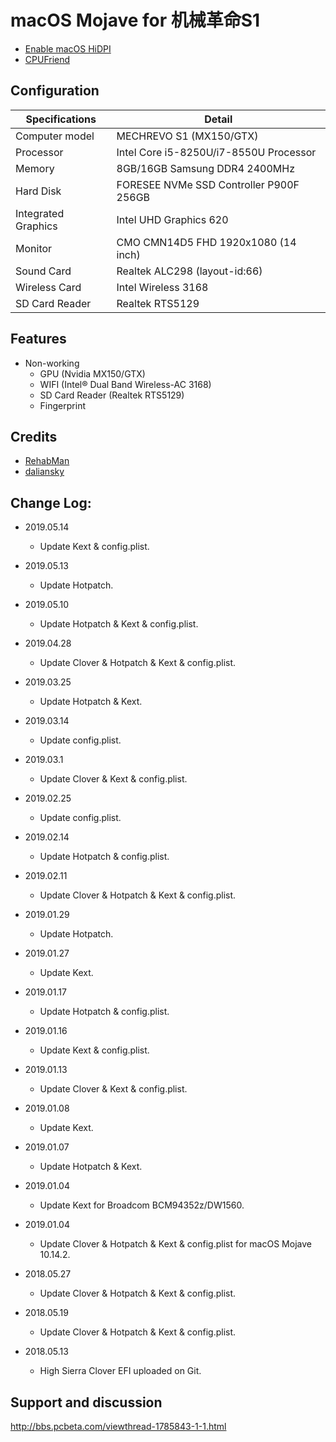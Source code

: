 # macOS Mojave for 机械革命S1

- [Enable macOS HiDPI](https://github.com/daliansky/one-key-hidpi) 
- [CPUFriend](https://github.com/daliansky/XiaoMi-Pro/tree/master/one-key-cpufriend) 

## Configuration

| Specifications | Detail                                                  |
| ------------------- | -------------------------------------------|
| Computer model      | MECHREVO S1 (MX150/GTX)                    |
| Processor           | Intel Core i5-8250U/i7-8550U Processor     |
| Memory              | 8GB/16GB Samsung DDR4 2400MHz              |
| Hard Disk           | FORESEE NVMe SSD Controller P900F 256GB    |
| Integrated Graphics | Intel UHD Graphics 620                     |
| Monitor             | CMO CMN14D5 FHD 1920x1080 (14 inch)        |
| Sound Card          | Realtek ALC298 (layout-id:66)              |
| Wireless Card       | Intel Wireless 3168                        |
| SD Card Reader      | Realtek RTS5129                            |

## Features

* Non-working
   * GPU (Nvidia MX150/GTX)
   * WIFI (Intel® Dual Band Wireless-AC 3168)
   * SD Card Reader (Realtek RTS5129)
   * Fingerprint

## Credits

- [RehabMan](https://github.com/RehabMan) 
- [daliansky](https://github.com/daliansky) 

## Change Log:

- 2019.05.14
	- Update Kext & config.plist.

- 2019.05.13
	- Update Hotpatch.

- 2019.05.10
	- Update Hotpatch & Kext & config.plist.

- 2019.04.28
	- Update Clover & Hotpatch & Kext & config.plist.

- 2019.03.25
	- Update Hotpatch & Kext.

- 2019.03.14
	- Update config.plist.

- 2019.03.1
	- Update Clover & Kext & config.plist.

- 2019.02.25
	- Update config.plist.

- 2019.02.14
	- Update Hotpatch & config.plist.

- 2019.02.11
	- Update Clover & Hotpatch & Kext & config.plist.

- 2019.01.29
	- Update Hotpatch.

- 2019.01.27
	- Update Kext.

- 2019.01.17
	- Update Hotpatch & config.plist.

- 2019.01.16
	- Update Kext & config.plist.

- 2019.01.13
	- Update Clover & Kext & config.plist.

- 2019.01.08
	- Update Kext.

- 2019.01.07
	- Update Hotpatch & Kext.

- 2019.01.04
	- Update Kext for Broadcom BCM94352z/DW1560.

- 2019.01.04
	- Update Clover & Hotpatch & Kext & config.plist for macOS Mojave 10.14.2.

- 2018.05.27
	- Update Clover & Hotpatch & Kext & config.plist.

- 2018.05.19
	- Update Clover & Hotpatch & Kext & config.plist.

- 2018.05.13
	- High Sierra Clover EFI uploaded on Git.


## Support and discussion

http://bbs.pcbeta.com/viewthread-1785843-1-1.html
